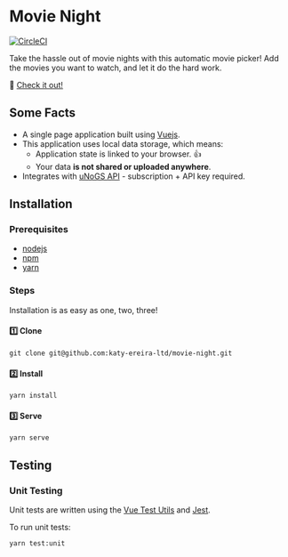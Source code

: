 # Movie Night

[![CircleCI](https://circleci.com/gh/katy-ereira-ltd/movie-night.svg?style=svg)](https://circleci.com/gh/katy-ereira-ltd/movie-night)

Take the hassle out of movie nights with this automatic movie picker! Add the movies you want to watch, and let it do the hard
work.

🔗 [Check it out!](https://katy-ereira-ltd.github.io/movie-night/)

## Some Facts

 - A single page application built using [Vuejs](https://vuejs.org).
 - This application uses local data storage, which means:
    - Application state is linked to your browser. 👍 
    - Your data **is not shared or uploaded anywhere**.
 - Integrates with [uNoGS API](https://rapidapi.com/unogs/api/unogs) - subscription + API key required.

## Installation

### Prerequisites

 - [nodejs](https://nodejs.org/en/)
 - [npm](https://www.npmjs.com/)
 - [yarn](https://yarnpkg.com/lang/en/)
 
### Steps

Installation is as easy as one, two, three!

#### 1️⃣ Clone

```
git clone git@github.com:katy-ereira-ltd/movie-night.git
```

#### 2️⃣ Install

```
yarn install
```

#### 3️⃣ Serve

```
yarn serve
```

## Testing

### Unit Testing

Unit tests are written using the [Vue Test Utils](https://vue-test-utils.vuejs.org) and [Jest](https://jestjs.io).

To run unit tests:

```
yarn test:unit
```
